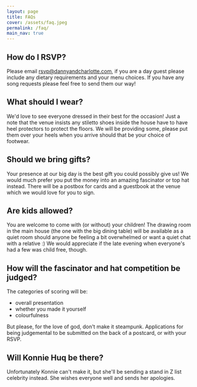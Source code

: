 ```yaml
---
layout: page
title: FAQs
cover: /assets/faq.jpeg
permalink: /faq/
main_nav: true
---
```

## How do I RSVP?
Please email rsvp@dannyandcharlotte.com, if you are a day guest please include any dietary requirements and your menu choices. If you have any song requests please feel free to send them our way!

## What should I wear?
We'd love to see everyone dressed in their best for the occasion! Just a note that the venue insists any stiletto shoes inside the house have to have heel protectors to protect the floors. We will be providing some, please put them over your heels when you arrive should that be your choice of footwear. 

## Should we bring gifts?
Your presence at our big day is the best gift you could possibly give us! We would much prefer you put the money into an amazing fascinator or top hat instead. There will be a postbox for cards and a guestbook at the venue which we would love for you to sign.

## Are kids allowed?
You are welcome to come with (or without) your children! The drawing room in the main house (the one with the big dining table) will be available as a quiet room should anyone be feeling a bit overwhelmed or want a quiet chat with a relative :) We would appreciate if the late evening when everyone's had a few was child free, though.

## How will the fascinator and hat competition be judged?
The categories of scoring will be:
- overall presentation
- whether you made it yourself
- colourfulness

But please, for the love of god, don't make it steampunk. Applications for being judgemental to be submitted on the back of a postcard, or with your RSVP. 

## Will Konnie Huq be there?
Unfortunately Konnie can't make it, but she'll be sending a stand in Z list celebrity instead. She wishes everyone well and sends her apologies.